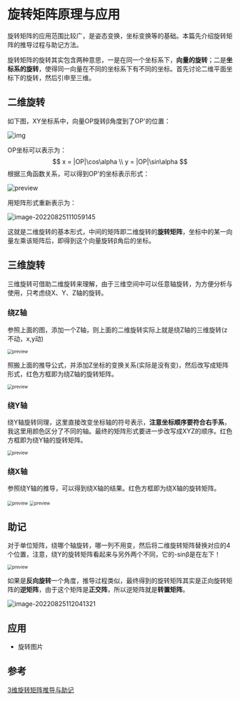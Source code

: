 # 旋转矩阵原理与应用

旋转矩阵的应用范围比较广，是姿态变换，坐标变换等的基础。本篇先介绍旋转矩阵的推导过程与助记方法。

旋转矩阵的旋转其实包含两种意思，一是在同一个坐标系下，**向量的旋转**；二是**坐标系的旋转**，使得同一向量在不同的坐标系下有不同的坐标。首先讨论二维平面坐标下的旋转，然后引申至三维。

## 二维旋转

如下图，XY坐标系中，向量OP旋转β角度到了OP'的位置：

![img](https://raw.githubusercontent.com/kongyan66/Img-for-md/master/img/v2-38f253e4128e2809f85fb42121f5eff2_720w.jpg)

OP坐标可以表示为：
$$
x = |OP|\cos\alpha  \\
y = |OP|\sin\alpha
$$
根据三角函数关系，可以得到OP'的坐标表示形式：

![preview](https://raw.githubusercontent.com/kongyan66/Img-for-md/master/img/v2-cdf8b5fa36af46cdd4986cdbc3ec8d2a_r.jpg)

用矩阵形式重新表示为：

![image-20220825111059145](https://raw.githubusercontent.com/kongyan66/Img-for-md/master/img/image-20220825111059145.png)

这就是二维旋转的基本形式，中间的矩阵即二维旋转的**旋转矩阵**，坐标中的某一向量左乘该矩阵后，即得到这个向量旋转β角后的坐标。



## 三维旋转

三维旋转可借助二维旋转来理解，由于三维空间中可以任意轴旋转，为方便分析与使用，只考虑绕X、Y、Z轴的旋转。

### 绕Z轴

参照上面的图，添加一个Z轴，则上面的二维旋转实际上就是绕Z轴的三维旋转(z不动，x,y动)

<img src="https://raw.githubusercontent.com/kongyan66/Img-for-md/master/img/v2-0a18ca4a6a06fa2da2e68010d57adc54_r.jpg" alt="preview" style="zoom: 67%;" />

照搬上面的推导公式，并添加Z坐标的变换关系(实际是没有变)，然后改写成矩阵形式，红色方框即为绕Z轴的旋转矩阵。

<img src="https://raw.githubusercontent.com/kongyan66/Img-for-md/master/img/v2-b9c372ce5481d832980bfb6c5cd42362_r.jpg" alt="preview" style="zoom:67%;" />

### 绕Y轴

绕Y轴旋转同理，这里直接改变坐标轴的符号表示，**注意坐标顺序要符合右手系**，我这里用颜色区分了不同的轴。最终的矩阵形式要进一步改写成XYZ的顺序。红色方框即为绕Y轴的旋转矩阵。

<img src="https://raw.githubusercontent.com/kongyan66/Img-for-md/master/img/v2-da669f4d1d9f5852bc926a185254b5d3_r.jpg" alt="preview" style="zoom:67%;" />

### 绕X轴

参照绕Y轴的推导，可以得到绕X轴的结果。红色方框即为绕X轴的旋转矩阵。

<img src="https://raw.githubusercontent.com/kongyan66/Img-for-md/master/img/v2-fbee9db2b50dd93f3fa4576b3062791d_r.jpg" alt="preview" style="zoom:67%;" />

<img src="https://raw.githubusercontent.com/kongyan66/Img-for-md/master/img/v2-572730604890da28c7341dd18aa542fd_r.jpg" alt="preview" style="zoom:67%;" />



## 助记

对于单位矩阵，绕哪个轴旋转，哪一列不用变，然后将二维旋转矩阵替换对应的4个位置，注意，绕Y的旋转矩阵看起来与另外两个不同，它的-sinβ是在左下！

<img src="https://raw.githubusercontent.com/kongyan66/Img-for-md/master/img/v2-ff7877954f6a4020f934df16ca109322_r.jpg" alt="preview" style="zoom:67%;" />

如果是**反向旋转**一个角度，推导过程类似，最终得到的旋转矩阵其实是正向旋转矩阵的**逆矩阵**，由于这个矩阵是**正交阵**，所以逆矩阵就是**转置矩阵**。

![image-20220825112041321](https://raw.githubusercontent.com/kongyan66/Img-for-md/master/img/image-20220825112041321.png)

## 应用

- 旋转图片

## 参考

[3维旋转矩阵推导与助记](https://zhuanlan.zhihu.com/p/183973440)